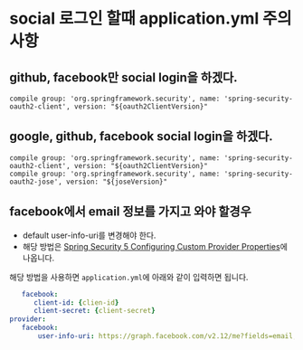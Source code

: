 # social 로그인 할때 application.yml 주의 사항

## github, facebook만 social login을 하겠다.

```
compile group: 'org.springframework.security', name: 'spring-security-oauth2-client', version: "${oauth2ClientVersion}"
```

## google, github, facebook social login을 하겠다.

```
compile group: 'org.springframework.security', name: 'spring-security-oauth2-client', version: "${oauth2ClientVersion}"
compile group: 'org.springframework.security', name: 'spring-security-oauth2-jose', version: "${joseVersion}"
```

## facebook에서 email 정보를 가지고 와야 할경우 
- default user-info-uri를 변경해야 한다.
- 해당 방법은 [Spring Security 5 Configuring Custom Provider Properties](https://docs.spring.io/spring-security/site/docs/5.0.3.RELEASE/reference/htmlsingle/#jc-oauth2login-custom-provider-properties)에 나옵니다.

해당 방법을 사용하면 `application.yml`에 아래와 같이 입력하면 됩니다.

```yml
   facebook:
      client-id: {clien-id}
      client-secret: {client-secret}
provider:
   facebook:
       user-info-uri: https://graph.facebook.com/v2.12/me?fields=email,name
```

